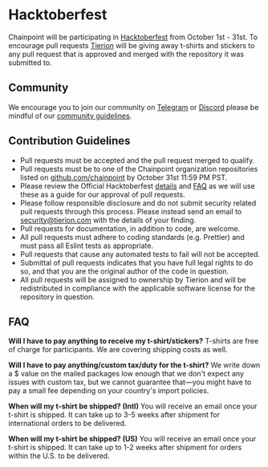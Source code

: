 # Hacktoberfest

Chainpoint will be participating in [Hacktoberfest](https://hacktoberfest.digitalocean.com) from October 1st - 31st. To encourage pull requests [Tierion](https://tierion.com) will be giving away t-shirts and stickers to any pull request that is approved and merged with the repository it was submitted to.

## Community

We encourage you to join our community on [Telegram](https://tnt.tl/telegram) or [Discord](https://tnt.tl/discord) please be mindful of our [community guidelines](https://blog.tierion.com/community-guidelines).

## Contribution Guidelines
- Pull requests must be accepted and the pull request merged to qualify.
- Pull requests must be to one of the Chainpoint organization repositories listed on [github.com/chainpoint](https://github.com/chainpoint) by October 31st 11:59 PM PST.
- Please review the Official Hacktoberfest [details](https://hacktoberfest.digitalocean.com/details) and [FAQ](https://hacktoberfest.digitalocean.com/faq) as we will use these as a guide for our approval of pull requests.
- Please follow responsible disclosure and do not submit security related pull requests through this process. Please instead send an email to security@tierion.com with the details of your finding.
- Pull requests for documentation, in addition to code, are welcome.
- All pull requests must adhere to coding standards (e.g. Prettier) and must pass all Eslint tests as appropriate.
- Pull requests that cause any automated tests to fail will not be accepted.
- Submittal of pull requests indicates that you have full legal rights to do so, and that you are the original author of the code in question.
- All pull requests will be assigned to ownership by Tierion and will be redistributed in compliance with the applicable software license for the repository in question.


## FAQ

**Will I have to pay anything to receive my t-shirt/stickers?**
T-shirts are free of charge for participants. We are covering shipping costs as well.

**Will I have to pay anything/custom tax/duty for the t-shirt?**
We write down a $ value on the mailed packages low enough that we don't expect any issues with custom tax, but we cannot guarantee that—you might have to pay a small fee depending on your country's import policies.

**When will my t-shirt be shipped? (Intl)**
You will receive an email once your t-shirt is shipped. It can take up to 3-5 weeks after shipment for international orders to be delivered.

**When will my t-shirt be shipped? (US)**
You will receive an email once your t-shirt is shipped. It can take up to 1-2 weeks after shipment for orders within the U.S. to be delivered.

